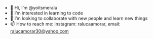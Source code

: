 - 👋 Hi, I’m @yoitsmeralu
- 👀 I’m interested in learning to code
- 💞️ I’m looking to collaborate with new people and learn new things
- 📫 How to reach me:
        instagram: ralucaamorar, 
        email: ralucamorar30@yahoo.com

<!---
yoitsmeralu/yoitsmeralu is a ✨ special ✨ repository because its `README.md` (this file) appears on your GitHub profile.
You can click the Preview link to take a look at your changes.
--->
